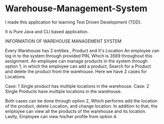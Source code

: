 # Warehouse-Management-System

I made this application for learning Test Driven Development (TDD).

It is Pure Java and CLI based application.  

INFORMATION OF WAREHOUSE MANAGEMENT SYSTEM

Every Warehouse has 2 entities , Product and It's Location
An employee can log in to the system through provided PIN, Which is 3569 throughout this assignment.
An employee can manage products in the system through option 1, in which the employee can add a product, Search for a Product and delete the product from the warehouse.
Here we have 2 cases for Locations.

Case: 1
Single product has multiple locations in the warehouse.
Case: 2
Single Products have multiple locations in the warehouse.

Both cases can be done through option 2, Which performs add the location of the product, delete Location, and change location.
In addition to that, the employee can view all the products of the warehouse and its location.
Lastly, Employee can view his/her profile from option 4.
